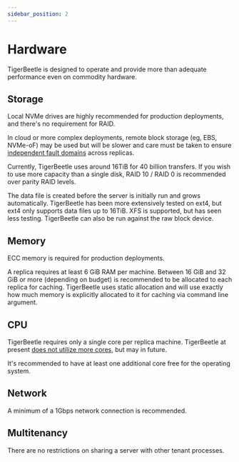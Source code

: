 ```yaml
---
sidebar_position: 2
---
```


# Hardware

TigerBeetle is designed to operate and provide more than adequate performance even on commodity
hardware.

## Storage

Local NVMe drives are highly recommended for production deployments, and there's no requirement for
RAID.

In cloud or more complex deployments, remote block storage (eg, EBS, NVMe-oF) may be used but will
be slower and care must be taken to ensure
[independent fault domains](./deploy.md#hardware-fault-tolerance) across replicas.

Currently, TigerBeetle uses around 16TiB for 40 billion transfers. If you wish to use more capacity
than a single disk, RAID 10 / RAID 0 is recommended over parity RAID levels.

The data file is created before the server is initially run and grows automatically. TigerBeetle has
been more extensively tested on ext4, but ext4 only supports data files up to 16TiB. XFS is
supported, but has seen less testing. TigerBeetle can also be run against the raw block device.

## Memory

ECC memory is required for production deployments.

A replica requires at least 6 GiB RAM per machine. Between 16 GiB and 32 GiB or more (depending on
budget) is recommended to be allocated to each replica for caching. TigerBeetle uses static
allocation and will use exactly how much memory is explicitly allocated to it for caching via
command line argument.

## CPU

TigerBeetle requires only a single core per replica machine. TigerBeetle at present [does not
utilize more cores](../about/performance.md#single-core-by-design), but may in future.

It's recommended to have at least one additional core free for the operating system.

## Network

A minimum of a 1Gbps network connection is recommended.

## Multitenancy

There are no restrictions on sharing a server with other tenant processes.
